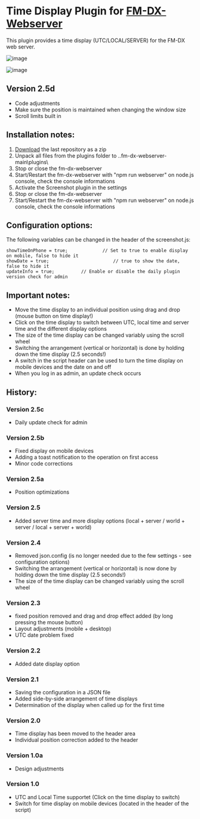 # Time Display Plugin for [FM-DX-Webserver](https://github.com/NoobishSVK/fm-dx-webserver)

This plugin provides a time display (UTC/LOCAL/SERVER) for the FM-DX web server.

![image](https://github.com/user-attachments/assets/744c81c9-4b43-4174-8981-9eda87f733bd)


![image](https://github.com/user-attachments/assets/d0ede0a8-2223-4b68-9b79-47ec3eba4e09)

## Version 2.5d

- Code adjustments
- Make sure the position is maintained when changing the window size
- Scroll limits built in

## Installation notes:

1. [Download](https://github.com/Highpoint2000/webserver-time/releases) the last repository as a zip
2. Unpack all files from the plugins folder to ..fm-dx-webserver-main\plugins\ 
3. Stop or close the fm-dx-webserver
4. Start/Restart the fm-dx-webserver with "npm run webserver" on node.js console, check the console informations
5. Activate the Screenshot plugin in the settings
6. Stop or close the fm-dx-webserver
7. Start/Restart the fm-dx-webserver with "npm run webserver" on node.js console, check the console informations

## Configuration options:

The following variables can be changed in the header of the screenshot.js:

    showTimeOnPhone = true;        		// Set to true to enable display on mobile, false to hide it 
    showDate = true;                      	// true to show the date, false to hide it
    updateInfo = true; 			// Enable or disable the daily plugin version check for admin

## Important notes:

- Move the time display to an individual position using drag and drop (mouse button on time display!)
- Click on the time display to switch between UTC, local time and server time and the different display options
- The size of the time display can be changed variably using the scroll wheel
- Switching the arrangement (vertical or horizontal) is done by holding down the time display (2.5 seconds!)
- A switch in the script header can be used to turn the time display on mobile devices and the date on and off
- When you log in as admin, an update check occurs

## History:

### Version 2.5c

- Daily update check for admin

### Version 2.5b

- Fixed display on mobile devices
- Adding a toast notification to the operation on first access
- Minor code corrections

### Version 2.5a

- Position optimizations

### Version 2.5

- Added server time and more display options (local + server / world + server / local + server + world)

### Version 2.4

- Removed json.config (is no longer needed due to the few settings - see configuration options)
- Switching the arrangement (vertical or horizontal) is now done by holding down the time display (2.5 seconds!)
- The size of the time display can be changed variably using the scroll wheel

### Version 2.3

- fixed position removed and drag and drop effect added (by long pressing the mouse button)
- Layout adjustments (mobile + desktop)
- UTC date problem fixed 

### Version 2.2

- Added date display option

### Version 2.1

- Saving the configuration in a JSON file
- Added side-by-side arrangement of time displays
- Determination of the display when called up for the first time

### Version 2.0

- Time display has been moved to the header area
- Individual position correction added to the header

### Version 1.0a

- Design adjustments

### Version 1.0

- UTC and Local Time supportet (Click on the time display to switch)
- Switch for time display on mobile devices (located in the header of the script)
